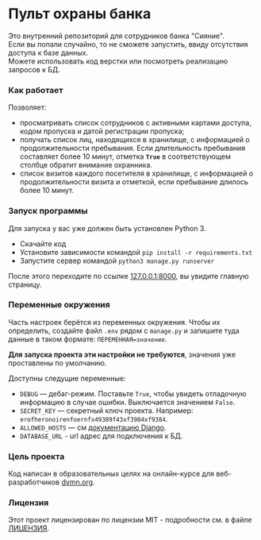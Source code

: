# Пульт охраны банка
Это внутренний репозиторий для сотрудников банка "Сияние".\
Если вы попали случайно, то не сможете запустить, ввиду отсутствия доступа к базе данных.\
Можете использовать код верстки или посмотреть реализацию запросов к БД. 

### Как работает
Позволяет:
- просматривать список сотрудников с активными картами доступа, кодом пропуска и 
датой регистрации пропуска;
- получать список лиц, находящихся в хранилище, с информацией о продолжительности пребывания.
Если длительность пребывания составляет более 10 минут, отметка **`True`** в соответствующем столбце 
обратит внимание охранника.
- список визитов каждого посетителя в хранилище, с информацией о продолжительности визита и отметкой, 
если пребывание длилось более 10 минут.

### Запуск программы
Для запуска у вас уже должен быть установлен Python 3.

- Скачайте код
- Установите зависимости командой `pip install -r requirements.txt`
- Запустите сервер командой `python3 manage.py runserver`

После этого переходите по ссылке [127.0.0.1:8000](http://127.0.0.1:8000), вы увидите главную страницу.

### Переменные окружения

Часть настроек берётся из переменных окружения. Чтобы их определить, создайте файл `.env` рядом с `manage.py` и запишите туда данные в таком формате: `ПЕРЕМЕННАЯ=значение`.

**Для запуска проекта эти настройки не требуются**, значения уже проставлены по умолчанию.

Доступны следущие переменные:
- `DEBUG` — дебаг-режим. Поставьте `True`, чтобы увидеть отладочную информацию в случае ошибки. Выключается значением `False`.
- `SECRET_KEY` — секретный ключ проекта. Например: `erofheronoirenfoernfx49389f43xf3984xf9384`.
- `ALLOWED_HOSTS` — см [документацию Django](https://docs.djangoproject.com/en/3.1/ref/settings/#allowed-hosts).
- `DATABASE_URL` -  url адрес для подключения к БД. 

### Цель проекта

Код написан в образовательных целях на онлайн-курсе для веб-разработчиков [dvmn.org](https://dvmn.org).

### Лицензия

Этот проект лицензирован по лицензии MIT - подробности см. в файле [ЛИЦЕНЗИЯ](LICENSE).

